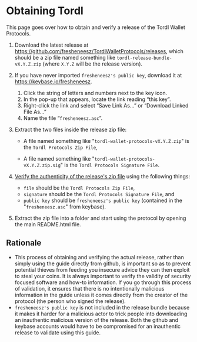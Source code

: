 # Obtaining Tordl

This page goes over how to obtain and verify a release of the Tordl Wallet Protocols.

1. Download the latest release at https://github.com/fresheneesz/TordlWalletProtocols/releases, which should be a zip file named something like `tordl-release-bundle-vX.Y.Z.zip` (where `X.Y.Z` will be the release version).

2. If you have never imported `fresheneesz's public key`, download it at https://keybase.io/fresheneesz.

   1. Click the string of letters and numbers next to the key icon.
   2. In the pop-up that appears, locate the link reading “this key”.
   3. Right-click the link and select “Save Link As…” or “Download Linked File As…”
   4. Name the file “`fresheneesz.asc`”.

3. Extract the two files inside the release zip file:

   * A file named something like "`tordl-wallet-protocols-vX.Y.Z.zip`" is the  `Tordl Protocols Zip File`,

   *  A file named something like "`tordl-wallet-protocols-vX.Y.Z.zip.sig`" is the `Tordl Protocols Signature File`.

4. [Verify the authenticity of the release's zip file](verifying-a-gpg-signature.md) using the following things:

   * `file` should be the `Tordl Protocols Zip File`,
   * `signature` should be the `Tordl Protocols Signature File`, and
   * `public key` should be `fresheneesz's public key` (contained in the "`fresheneesz.asc`" from keybase).

5. Extract the zip file into a folder and start using the protocol by opening the main README.html file. 

## Rationale

* This process of obtaining and verifying the actual release, rather than simply using the guide directly from github, is important so as to prevent potential thieves from feeding you insecure advice they can then exploit to steal your coins. It is always important to verify the validity of security focused software and how-to information. If you go through this process of validation, it ensures that there is no intentionally malicious information in the guide unless it comes directly from the creator of the protocol (the person who signed the release).
* `fresheneesz's public key` is not included in the release bundle because it makes it harder for a malicious actor to trick people into downloading an inauthentic malicious version of the release. Both the github and keybase accounts would have to be compromised for an inauthentic release to validate using this guide.